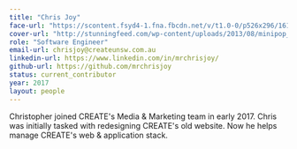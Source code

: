 ```yaml
---
title: "Chris Joy"
face-url: "https://scontent.fsyd4-1.fna.fbcdn.net/v/t1.0-0/p526x296/16143315_1721290341514657_2584549799481869614_n.jpg?oh=3a95e0b95da389079f71d83358a5302e&oe=5973AF8E"
cover-url: "http://stunningfeed.com/wp-content/uploads/2013/08/minipop_life_aquatic_wallpaper.png"
role: "Software Engineer"
email-url: chrisjoy@createunsw.com.au
linkedin-url: https://www.linkedin.com/in/mrchrisjoy/
github-url: https://github.com/mrchrisjoy
status: current_contributor
year: 2017
layout: people
---
```


Christopher joined CREATE's Media & Marketing team in early 2017. Chris was initially tasked with redesigning CREATE's old website. Now he helps manage CREATE's web & application stack.